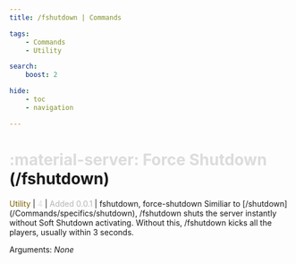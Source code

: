```yaml
---
title: /fshutdown | Commands

tags:
    - Commands
    - Utility

search:
    boost: 2

hide:
    - toc
    - navigation

---
```

# <p style="color: rgb(220,220,220); display: inline;">:material-server: Force Shutdown</p> (/fshutdown)
<div style="display:inline;">
<p style="color: #7F5F02; display: inline;">Utility</p> | <p style="color: rgb(220,220,220); display: inline;">4</p> | <p style="color: rgb(180,180,180); display: inline;"> Added 0.0.1</p> | fshutdown, force-shutdown
</div>
Similiar to [/shutdown](/Commands/specifics/shutdown), /fshutdown shuts the server instantly without Soft Shutdown activating. Without this, /fshutdown kicks all the players, usually within 3 seconds.

Arguments: _None_